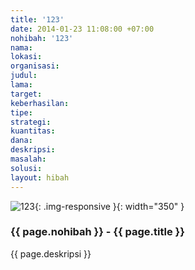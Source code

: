 ```yaml
---
title: '123'
date: 2014-01-23 11:08:00 +07:00
nohibah: '123'
nama: 
lokasi: 
organisasi: 
judul: 
lama: 
target: 
keberhasilan: 
tipe: 
strategi: 
kuantitas: 
dana: 
deskripsi: 
masalah: 
solusi: 
layout: hibah
---
```


![123](/static/img/hibahcms/123.png){: .img-responsive }{: width="350" }

### {{ page.nohibah }} - {{ page.title }}

{{ page.deskripsi }}
